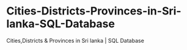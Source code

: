 # Cities-Districts-Provinces-in-Sri-lanka-SQL-Database
Cities,Districts &amp; Provinces in Sri lanka | SQL Database
